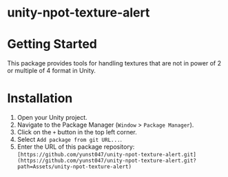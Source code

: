 # unity-npot-texture-alert

# Getting Started
This package provides tools for handling textures that are not in power of 2 or multiple of 4 format in Unity.
# Installation
1. Open your Unity project.
2. Navigate to the Package Manager (`Window` > `Package Manager`).
3. Click on the `+` button in the top left corner.
4. Select `Add package from git URL...`.
5. Enter the URL of this package repository: `[https://github.com/yunst047/unity-npot-texture-alert.git](https://github.com/yunst047/unity-npot-texture-alert.git?path=Assets/unity-npot-texture-alert)`
